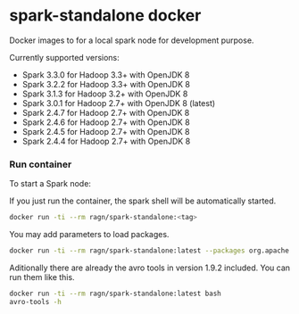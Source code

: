 # spark-standalone docker

Docker images to for a local spark node for development purpose.

Currently supported versions:
* Spark 3.3.0 for Hadoop 3.3+ with OpenJDK 8
* Spark 3.2.2 for Hadoop 3.3+ with OpenJDK 8
* Spark 3.1.3 for Hadoop 3.2+ with OpenJDK 8
* Spark 3.0.1 for Hadoop 2.7+ with OpenJDK 8 (latest)
* Spark 2.4.7 for Hadoop 2.7+ with OpenJDK 8
* Spark 2.4.6 for Hadoop 2.7+ with OpenJDK 8
* Spark 2.4.5 for Hadoop 2.7+ with OpenJDK 8
* Spark 2.4.4 for Hadoop 2.7+ with OpenJDK 8

### Run container
To start a Spark node:

If you just run the container, the spark shell will be automatically started.

``` bash
docker run -ti --rm ragn/spark-standalone:<tag>
```

You may add parameters to load packages.

``` bash
docker run -ti --rm ragn/spark-standalone:latest --packages org.apache.spark:spark-avro_2.12:3.0.1
```

Aditionally there are already the avro tools in version 1.9.2 included. You can run them like this.

``` bash
docker run -ti --rm ragn/spark-standalone:latest bash
avro-tools -h
```
